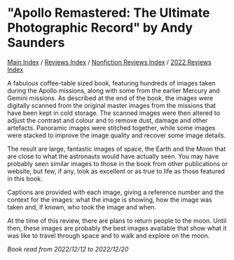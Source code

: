 # "Apollo Remastered: The Ultimate Photographic Record" by Andy Saunders

[Main Index](../../../README.md) / [Reviews Index](../../README.md) / [Nonfiction Reviews Index](../README.md) / [2022 Reviews Index](README.md)

A fabulous coffee-table sized book, featuring hundreds of images taken during the Apollo missions, along with some from the earlier Mercury and Gemini missions. As described at the end of the book, the images were digitally scanned from the original master images from the missions that have been kept in cold storage. The scanned images were then altered to adjust the contrast and colour and to remove dust, damage and other artefacts. Panoramic images were stitched together, while some images were stacked to improve the image quality and recover some image details.

The result are large, fantastic images of space, the Earth and the Moon that are close to what the astronauts would have actually seen. You may have probably seen similar images to those in the book from other publications or website, but few, if any, look as excellent or as true to life as those featured in this book.

Captions are provided with each image, giving a reference number and the context for the images: what the image is showing, how the image was taken and, if known, who took the image and when.

At the time of this review, there are plans to return people to the moon. Until then, these images are probably the best images available that show what it was like to travel through space and to walk and explore on the moon.

*Book read from 2022/12/12 to 2022/12/20*
